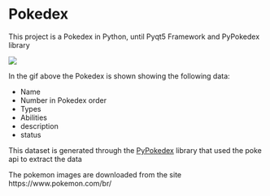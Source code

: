 
<h1>Pokedex</h1>
<p>This project is a Pokedex in Python, until Pyqt5 Framework and PyPokedex library<p>
<img src='https://user-images.githubusercontent.com/63125514/183988568-a0c4bd65-568d-4daa-8b17-4c080564ad39.gif'>
<p>In the gif above the Pokedex is shown showing the following data:<p/>
<ul>
  <li>Name</li>
  <li>Number in Pokedex order</li> 
  <li>Types</li> 
  <li>Abilities</li> 
  <li>description</li> 
  <li>status</li> 
</ul>
<p>This dataset is generated through the <a href='https://github.com/arnavb/pypokedex'>PyPokedex</a> library that used the poke api to extract the data</p>
<p>The pokemon images are downloaded from the site https://www.pokemon.com/br/</p>
